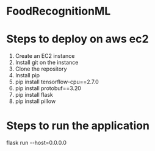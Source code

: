 # FoodRecognitionML

# Steps to deploy on aws ec2
1. Create an EC2 instance
2. Install git on the instance
3. Clone the repository
5. Install pip
6. pip install tensorflow-cpu==2.7.0
7. pip install protobuf==3.20
8. pip install flask
9. pip install pillow

# Steps to run the application
flask run --host=0.0.0.0

